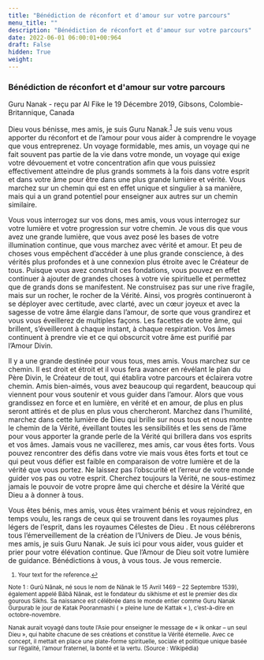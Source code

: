 ```yaml
---
title: "Bénédiction de réconfort et d'amour sur votre parcours"
menu_title: ""
description: "Bénédiction de réconfort et d'amour sur votre parcours"
date: 2022-06-01 06:00:01+00:964
draft: False
hidden: True
weight:
---
```

### Bénédiction de réconfort et d'amour sur votre parcours

Guru Nanak - reçu par Al Fike le 19 Décembre 2019, Gibsons, Colombie-Britannique, Canada

Dieu vous bénisse, mes amis, je suis Guru Nanak.<sup id=”a1”>[1](#f1)</sup> Je suis venu vous apporter du réconfort et de l’amour pour vous aider à comprendre le voyage que vous entreprenez. Un voyage formidable, mes amis, un voyage qui ne fait souvent pas partie de la vie dans votre monde, un voyage qui exige votre dévouement et votre concentration afin que vous puissiez effectivement atteindre de plus grands sommets à la fois dans votre esprit et dans votre âme pour être dans une plus grande lumière et vérité. Vous marchez sur un chemin qui est en effet unique et singulier à sa manière, mais qui a un grand potentiel pour enseigner aux autres sur un chemin similaire.

Vous vous interrogez sur vos dons, mes amis, vous vous interrogez sur votre lumière et votre progression sur votre chemin. Je vous dis que vous avez une grande lumière, que vous avez posé les bases de votre illumination continue, que vous marchez avec vérité et amour. Et peu de choses vous empêchent d’accéder à une plus grande conscience, à des vérités plus profondes et à une connexion plus étroite avec le Créateur de tous. Puisque vous avez construit ces fondations, vous pouvez en effet continuer à ajouter de grandes choses à votre vie spirituelle et permettez que de grands dons se manifestent. Ne construisez pas sur une rive fragile, mais sur un rocher, le rocher de la Vérité. Ainsi, vos progrès continueront à se déployer avec certitude, avec clarté, avec un cœur joyeux et avec la sagesse de votre âme élargie dans l’amour, de sorte que vous grandirez et vous vous éveillerez de multiples façons. Les facettes de votre âme, qui brillent, s’éveilleront à chaque instant, à chaque respiration. Vos âmes continuent à prendre vie et ce qui obscurcit votre âme est purifié par l’Amour Divin.

Il y a une grande destinée pour vous tous, mes amis. Vous marchez sur ce chemin. Il est droit et étroit et il vous fera avancer en révélant le plan du Père Divin, le Créateur de tout, qui établira votre parcours et éclairera votre chemin. Amis bien-aimés, vous avez beaucoup qui regardent, beaucoup qui viennent pour vous soutenir et vous guider dans l’amour. Alors que vous grandissez en force et en lumière, en vérité et en amour, de plus en plus seront attirés et de plus en plus vous chercheront. Marchez dans l’humilité, marchez dans cette lumière de Dieu qui brille sur nous tous et nous montre le chemin de la Vérité, éveillant toutes les sensibilités et les sens de l’âme pour vous apporter la grande perle de la Vérité qui brillera dans vos esprits et vos âmes. Jamais vous ne vacillerez, mes amis, car vous êtes forts. Vous pouvez rencontrer des défis dans votre vie mais vous êtes forts et tout ce qui peut vous défier est faible en comparaison de votre lumière et de la vérité que vous portez. Ne laissez pas l’obscurité et l’erreur de votre monde guider vos pas ou votre esprit. Cherchez toujours la Vérité, ne sous-estimez jamais le pouvoir de votre propre âme qui cherche et désire la Vérité que Dieu a à donner à tous.

Vous êtes bénis, mes amis, vous êtes vraiment bénis et vous rejoindrez, en temps voulu, les rangs de ceux qui se trouvent dans les royaumes plus légers de l’esprit, dans les royaumes Célestes de Dieu . Et nous célébrerons tous l’émerveillement de la création de l’Univers de Dieu. Je vous bénis, mes amis, je suis Guru Nanak. Je suis ici pour vous aider, vous guider et prier pour votre élévation continue. Que l’Amour de Dieu soit votre lumière de guidance. Bénédictions à vous, à vous tous. Je vous remercie.
<small>

1. <large id=”f1”> Your text for the reference.[↩](#a1)

Note 1 : Gurū Nānak, né sous le nom de Nānak le 15 Avril 1469 – 22 Septembre 1539), également appelé Bābā Nānak, est le fondateur du sikhisme et est le premier des dix gourous Sikhs. Sa naissance est célébrée dans le monde entier comme Guru Nanak Gurpurab le jour de Katak Pooranmashi ( » pleine lune de Kattak « ), c’est-à-dire en octobre-novembre.

Nanak aurait voyagé dans toute l’Asie pour enseigner le message de « ik onkar – un seul Dieu », qui habite chacune de ses créations et constitue la Vérité éternelle. Avec ce concept, il mettait en place une plate-forme spirituelle, sociale et politique unique basée sur l’égalité, l’amour fraternel, la bonté et la vertu. (Source : Wikipédia)





